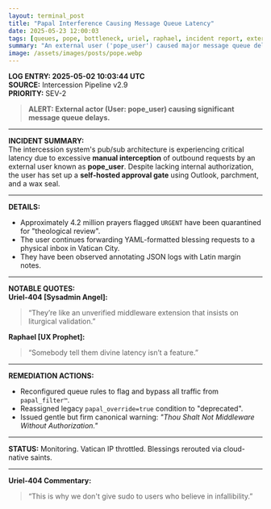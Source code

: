 ```yaml
---
layout: terminal_post
title: "Papal Interference Causing Message Queue Latency"
date: 2025-05-23 12:00:03
tags: [queues, pope, bottleneck, uriel, raphael, incident report, external-user]
summary: "An external user ('pope_user') caused major message queue delays by manually intercepting and reviewing urgent requests."
image: /assets/images/posts/pope.webp
---
```


**LOG ENTRY: 2025-05-02 10:03:44 UTC**  
**SOURCE:** Intercession Pipeline v2.9  
**PRIORITY:** SEV-2  

> **ALERT: External actor (User: pope_user) causing significant message queue delays.**

---

**INCIDENT SUMMARY:**  
The intercession system's pub/sub architecture is experiencing critical latency due to excessive **manual interception** of outbound requests by an external user known as **pope_user**. Despite lacking internal authorization, the user has set up a **self-hosted approval gate** using Outlook, parchment, and a wax seal.

---

**DETAILS:**  
- Approximately 4.2 million prayers flagged `URGENT` have been quarantined for "theological review".  
- The user continues forwarding YAML-formatted blessing requests to a physical inbox in Vatican City.  
- They have been observed annotating JSON logs with Latin margin notes.

---

**NOTABLE QUOTES:**  
**Uriel-404 [Sysadmin Angel]:**  
> “They’re like an unverified middleware extension that insists on liturgical validation.”

**Raphael [UX Prophet]:**  
> “Somebody tell them divine latency isn’t a feature.”

---

**REMEDIATION ACTIONS:**  
- Reconfigured queue rules to flag and bypass all traffic from `papal_filter™`.  
- Reassigned legacy `papal_override=true` condition to "deprecated".  
- Issued gentle but firm canonical warning: *"Thou Shalt Not Middleware Without Authorization."*

---

**STATUS:** Monitoring. Vatican IP throttled. Blessings rerouted via cloud-native saints.

---

**Uriel-404 Commentary:**  
> “This is why we don't give sudo to users who believe in infallibility.”
